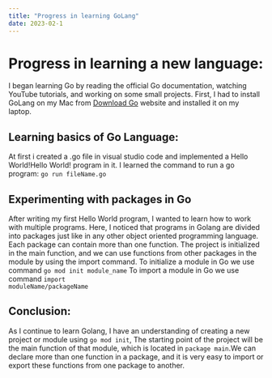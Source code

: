 ```yaml
---
title: "Progress in learning GoLang"
date: 2023-02-1
---
```


# Progress in learning a new language:
I began learning Go by reading the official Go documentation, watching YouTube tutorials, and working on some small projects.
First, I had to install GoLang on my Mac from <a href="https://go.dev/dl">Download Go</a> website and installed it on my laptop.


## Learning basics of Go Language:
At first i created a .go file in visual studio code and implemented a Hello World!<a href="https://github.com/vivekanandareddy-ponugoti/Blog/blob/main/code/basics/helloWorld.go"></a>Hello World!</a> program in it.
I learned the command to run a go program: <code>go run fileName.go</code>

## Experimenting with packages in Go
After writing my first Hello World program, I wanted to learn how to work with multiple programs. Here, I noticed that programs in Golang are divided into packages just like in any other object oriented programming language. Each package can contain more than one function. The project is initialized in the main function, and we can use functions from other packages in the module by using the import command.
To initialize a module in Go we use command <code>go mod init module_name</code>
To import a module in Go we use command <code>import moduleName/packageName</code>

## Conclusion:
As I continue to learn Golang, I have an understanding of creating a new project or module using <code>go mod init</code>, The starting point of the project will be the main function of that module, which is located in <code>package main</code>.We can declare more than one function in a package, and it is very easy to import or export these functions from one package to another.